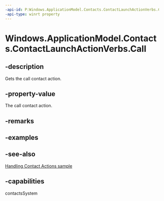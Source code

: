 ```yaml
---
-api-id: P:Windows.ApplicationModel.Contacts.ContactLaunchActionVerbs.Call
-api-type: winrt property
---
```


<!-- Property syntax
public string Call { get; }
-->

# Windows.ApplicationModel.Contacts.ContactLaunchActionVerbs.Call

## -description
Gets the call contact action.

## -property-value
The call contact action.

## -remarks

## -examples

## -see-also
[Handling Contact Actions sample](https://go.microsoft.com/fwlink/p/?LinkID=320151)
## -capabilities
contactsSystem
